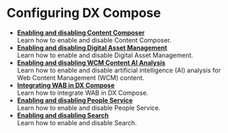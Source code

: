 # Configuring DX Compose

<!-- add short description-->

-   **[Enabling and disabling Content Composer](enable_cc.md)**  
Learn how to enable and disable Content Composer.
-   **[Enabling and disabling Digital Asset Management](enable_dam.md)**  
Learn how to enable and disable Digital Asset Management.
-   **[Enabling and disabling WCM Content AI Analysis](enable_content_ai.md)**  
Learn how to enable and disable artificial intelligence (AI) analysis for Web Content Management (WCM) content.
-   **[Integrating WAB in DX Compose](wab_integration.md)**  
Learn how to integrate WAB in DX Compose.
-   **[Enabling and disabling People Service](enable_people_service.md)**  
Learn how to enable and disable People Service.
-   **[Enabling and disabling Search](enable_search.md)**  
Learn how to enable and disable Search.